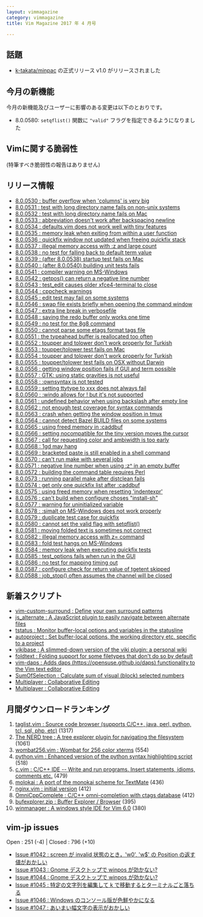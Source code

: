 ```yaml
---
layout: vimmagazine
category: vimmagazine
title: Vim Magazine 2017 年 4 月号

---
```


## 話題

* [k-takata/minpac](https://github.com/k-takata/minpac) の正式リリース v1.0 がリリースされました

## 今月の新機能

今月の新機能及びユーザーに影響のある変更は以下のとおりです。

*   8.0.0580: `setqflist()` 関数に `"valid"` フラグを指定できるようになりました

## Vimに関する脆弱性

(特筆すべき脆弱性の報告はありません)

## リリース情報

- [8.0.0530 : buffer overflow when 'columns' is very big](https://github.com/vim/vim/commit/658a3a2caf5852d071b6b1be92d9d6614a6208dc)
- [8.0.0531 : test with long directory name fails on non-unix systems](https://github.com/vim/vim/commit/9b81079ddd839a666682f6bdbc24890bf4d1a42c)
- [8.0.0532 : test with long directory name fails on Mac](https://github.com/vim/vim/commit/c77d6757471fa207520586bbdbc1b30af84cf5c8)
- [8.0.0533 : abbreviation doesn't work after backspacing newline](https://github.com/vim/vim/commit/878c263a489b7e211eda31fa13a3d5ad9e120554)
- [8.0.0534 : defaults.vim does not work well with tiny features](https://github.com/vim/vim/commit/33ccb24cf7891911561adccf9f2af8859e581198)
- [8.0.0535 : memory leak when exiting from within a user function](https://github.com/vim/vim/commit/6914c64ee58ce68f31fb8a8793293a9b3f2f6240)
- [8.0.0536 : quickfix window not updated when freeing quickfix stack](https://github.com/vim/vim/commit/69f40be64555d50f603c6f22722cf762aaa6bbc1)
- [8.0.0537 : illegal memory access with :z and large count](https://github.com/vim/vim/commit/fa0ad0bb0b4255e64ebcf9269d60a942e0ae7ff9)
- [8.0.0538 : no test for falling back to default term value](https://github.com/vim/vim/commit/85045a73db258a054a17fd52a67eb5cd02a788dc)
- [8.0.0539 : (after 8.0.0538) startup test fails on Mac](https://github.com/vim/vim/commit/08f88b139d2f93661ed2b17214ee6b308b4edb5b)
- [8.0.0540 : (after 8.0.0540) building unit tests fails](https://github.com/vim/vim/commit/a604429529ce3d3c97309c7cf6bba8b699f6bfb5)
- [8.0.0541 : compiler warning on MS-Windows](https://github.com/vim/vim/commit/04000560ca81cc2608b291d0990e661b41ca8c68)
- [8.0.0542 : getpos() can return a negative line number](https://github.com/vim/vim/commit/a1d5fa65bc7e8a548858e9c295a192b63dcd011b)
- [8.0.0543 : test&#x5f;edit causes older xfce4-terminal to close](https://github.com/vim/vim/commit/ba6ec182973af726ce9b7b7eb3753fc3a7ae7d1b)
- [8.0.0544 : cppcheck warnings](https://github.com/vim/vim/commit/866c68861071f8cd1ef5a82445bebaafc8626e7e)
- [8.0.0545 : edit test may fail on some systems](https://github.com/vim/vim/commit/15ecbd6f3d39ff04862999a577962ef9369a9e53)
- [8.0.0546 : swap file exists briefly when opening the command window](https://github.com/vim/vim/commit/3bab93998d01a01b7f2a071fa3b8054bb0094625)
- [8.0.0547 : extra line break in verbosefile](https://github.com/vim/vim/commit/52604f2454e5369f861d3ce34764f74a0999c773)
- [8.0.0548 : saving the redo buffer only works one time](https://github.com/vim/vim/commit/d4863aa99e0527e9505c79cbeafc68a6832200bf)
- [8.0.0549 : no test for the 8g8 command](https://github.com/vim/vim/commit/395b6bab33e5ed9a0377d7f140e98fd3ab682672)
- [8.0.0550 : cannot parse some etags format tags file](https://github.com/vim/vim/commit/9585a1655ba0d34ea88574617112093a9bd4f2e9)
- [8.0.0551 : the typeahead buffer is reallocated too often](https://github.com/vim/vim/commit/d34f9b1155a6b470e1dc766ff98192f440e7eba7)
- [8.0.0552 : toupper and tolower don't work properly for Turkish](https://github.com/vim/vim/commit/3317d5ebbe8304da82b8088446060afcae0012af)
- [8.0.0553 : toupper/tolower test fails on Mac](https://github.com/vim/vim/commit/9f4de1f5435b900e43e19766da1a5bed4686cf44)
- [8.0.0554 : toupper and tolower don't work properly for Turkish](https://github.com/vim/vim/commit/1cc482069a3407132aeb43a55d6dc284153e79c7)
- [8.0.0555 : toupper/tolower test fails on OSX without Darwin](https://github.com/vim/vim/commit/d2381a2cadb9ef359ad5efb916734c635b29bd13)
- [8.0.0556 : getting window position fails if GUI and term possible](https://github.com/vim/vim/commit/7860bac57baeda408d5ef84f3334b0e52cc690bd)
- [8.0.0557 : GTK: using static gravities is not useful](https://github.com/vim/vim/commit/59053e1d9f41f9afa16ac7e266ee825a2eb2dd59)
- [8.0.0558 : :ownsyntax is not tested](https://github.com/vim/vim/commit/f8ec998613d8037e345f4e7e08460dfc15c528a9)
- [8.0.0559 : setting ttytype to xxx does not always fail](https://github.com/vim/vim/commit/f803a7697808f63949ea26fc256d4c9a8647089e)
- [8.0.0560 : :windo allows for ! but it's not supported](https://github.com/vim/vim/commit/451a4a1cb7797e5d9b9fd625671cb5c652e7da00)
- [8.0.0561 : undefined behavior when using backslash after empty line](https://github.com/vim/vim/commit/478af67dd6a9adc456464c3736bda328ae3a28cb)
- [8.0.0562 : not enough test coverage for syntax commands](https://github.com/vim/vim/commit/ea588154d00aec288e48b344b2685e46bea99cd6)
- [8.0.0563 : crash when getting the window position in tmux](https://github.com/vim/vim/commit/9f9288627795cb6cc6bff332d28eac86b1dbcf13)
- [8.0.0564 : cannot detect Bazel BUILD files on some systems](https://github.com/vim/vim/commit/39170e2d9761345df4be67d4d3928ac1094b9adf)
- [8.0.0565 : using freed memory in :caddbuf](https://github.com/vim/vim/commit/31bdd13c335533c749993b57dcd980a87373139e)
- [8.0.0566 : setting nocompatible for the tiny version moves the cursor](https://github.com/vim/vim/commit/43d1ac6e81a6796f2e6b3514bbe029cf9bd0a0ae)
- [8.0.0567 : call for requesting color and ambiwidth is too early](https://github.com/vim/vim/commit/fc8f1118e7ccd65b0537e47e6323c93a1df6a61a)
- [8.0.0568 : 1gd may hang](https://github.com/vim/vim/commit/60402d68da09997cacdeec71fd22c9344f8f40d5)
- [8.0.0569 : bracketed paste is still enabled in a shell command](https://github.com/vim/vim/commit/62cf09b5dcb9a04b8e4f5e6cf3b14a787758e1a2)
- [8.0.0570 : can't run make with several jobs](https://github.com/vim/vim/commit/c03944151fec2d5469746642a949c8fcb5a744a8)
- [8.0.0571 : negative line number when using :z&#x5e; in an empty buffer](https://github.com/vim/vim/commit/a364cdb648ae009fa7aa05382f5659335683d349)
- [8.0.0572 : building the command table requires Perl](https://github.com/vim/vim/commit/6de5e126018b6f92526795cc06b1d73fac965db1)
- [8.0.0573 : running parallel make after distclean fails](https://github.com/vim/vim/commit/91b6e4591a839139f720798a2efbe83b2ecf8446)
- [8.0.0574 : get only one quickfix list after :caddbuf](https://github.com/vim/vim/commit/99895eac1cf71be43ece7e14b50e206e041fbe9f)
- [8.0.0575 : using freed memory when resetting 'indentexpr'](https://github.com/vim/vim/commit/a701b3b6f0f06ac0c9fcc75c6c34a1258fc3b1a2)
- [8.0.0576 : can't build when configure choses "install-sh"](https://github.com/vim/vim/commit/1d4be82c7d794e62bcf892310fe2a9b1eb5e2fec)
- [8.0.0577 : warning for uninitialized variable](https://github.com/vim/vim/commit/97db5541a65e4614f8753af27996c204946061a9)
- [8.0.0578 : :simalt on MS-Windows does not work properly](https://github.com/vim/vim/commit/7a85b0f028e0960ba70650ab462a9b6cca32139d)
- [8.0.0579 : duplicate test case for quickfix](https://github.com/vim/vim/commit/9b77016545d5ef1a1f4a90c9bb4b7a6693af8918)
- [8.0.0580 : cannot set the valid flag with setqflist()](https://github.com/vim/vim/commit/f1d21c8cc83f40c815b6bf13cd2043152db533ee)
- [8.0.0581 : moving folded text is sometimes not correct](https://github.com/vim/vim/commit/94be619e30e82d28cadeea5e0766c6f5c321ff8b)
- [8.0.0582 : illegal memory access with z= command](https://github.com/vim/vim/commit/5b276aa80e112ae1993bd43e28f599f257827c54)
- [8.0.0583 : fold test hangs on MS-Windows](https://github.com/vim/vim/commit/b11c826ddc459813f9f991cdb8e8736b686a6328)
- [8.0.0584 : memory leak when executing quickfix tests](https://github.com/vim/vim/commit/d788f6fe89c77262c474de323f5dab6d1c814e27)
- [8.0.0585 : test&#x5f;options fails when run in the GUI](https://github.com/vim/vim/commit/86e5792906621be5a6c4a1de9b8852e9caf65ea1)
- [8.0.0586 : no test for mapping timing out](https://github.com/vim/vim/commit/b7637c44c26b057d1f3721d932bbab06d9f74393)
- [8.0.0587 : configure check for return value of tgetent skipped](https://github.com/vim/vim/commit/696cbd224b4f78b99b8fc34538867303a8a922fc)
- [8.0.0588 : job&#x5f;stop() often assumes the channel will be closed](https://github.com/vim/vim/commit/1a9020d4cba6d90688506102ab587c371ff72f8b)

## 新着スクリプト

- [vim-custom-surround :  Define your own surround patterns ](http://www.vim.org/scripts/script.php?script_id=5547)
- [js&#x5f;alternate : A JavaScript plugin to easily navigate between alternate files](http://www.vim.org/scripts/script.php?script_id=5548)
- [tstatus : Monitor buffer-local options and variables in the statusline](http://www.vim.org/scripts/script.php?script_id=5549)
- [autoproject : Set buffer-local options, the working directory etc. specific to a project](http://www.vim.org/scripts/script.php?script_id=5550)
- [vikibase : A slimmed-down version of the viki plugin: a personal wiki](http://www.vim.org/scripts/script.php?script_id=5551)
- [foldtext : Folding support for some filetypes that don't do so by default](http://www.vim.org/scripts/script.php?script_id=5552)
- [vim-daps : Adds daps (https://opensuse.github.io/daps) functionality to the Vim text editor](http://www.vim.org/scripts/script.php?script_id=5553)
- [SumOfSelection : Calculate sum of visual (block) selected numbers](http://www.vim.org/scripts/script.php?script_id=5554)
- [Multiplayer : Collaborative Editing](http://www.vim.org/scripts/script.php?script_id=5555)
- [Multiplayer : Collaborative Editing](http://www.vim.org/scripts/script.php?script_id=5556)

## 月間ダウンロードランキング

1. [taglist.vim : Source code browser (supports C/C++, java, perl, python, tcl, sql, php, etc)](http://www.vim.org/scripts/script.php?script_id=273) (1317)
2. [The NERD tree : A tree explorer plugin for navigating the filesystem](http://www.vim.org/scripts/script.php?script_id=1658) (1061)
3. [wombat256.vim : Wombat for 256 color xterms](http://www.vim.org/scripts/script.php?script_id=2465) (554)
4. [python.vim : Enhanced version of the python syntax highlighting script](http://www.vim.org/scripts/script.php?script_id=790) (518)
5. [c.vim : C/C++ IDE -- Write and run programs. Insert statements, idioms, comments etc.](http://www.vim.org/scripts/script.php?script_id=213) (479)
6. [molokai : A port of the monokai scheme for TextMate](http://www.vim.org/scripts/script.php?script_id=2340) (436)
7. [nginx.vim : initial version](http://www.vim.org/scripts/script.php?script_id=1886) (412)
8. [OmniCppComplete : C/C++ omni-completion with ctags database](http://www.vim.org/scripts/script.php?script_id=1520) (412)
9. [bufexplorer.zip : Buffer Explorer / Browser](http://www.vim.org/scripts/script.php?script_id=42) (395)
10. [winmanager : A windows style IDE for Vim 6.0](http://www.vim.org/scripts/script.php?script_id=95) (380)

## vim-jp issues

Open : 251 (-4) | Closed : 796 (+10)

- [Issue #1042 : screen が invalid 状態のとき，'w0', 'w$' の Position の返す値がおかしい](https://github.com/vim-jp/issues/issues/1042)
- [Issue #1043 : Gnome デスクトップで winpos が効かない?](https://github.com/vim-jp/issues/issues/1043)
- [Issue #1044 : Gnome デスクトップで winpos が効かない?](https://github.com/vim-jp/issues/issues/1044)
- [Issue #1045 : 特定の文字列を編集して k で移動するとターミナルごと落ちる](https://github.com/vim-jp/issues/issues/1045)
- [Issue #1046 : Windows のコンソール版が色鮮やかになる](https://github.com/vim-jp/issues/issues/1046)
- [Issue #1047 : あいまい幅文字の表示がおかしい](https://github.com/vim-jp/issues/issues/1047)
